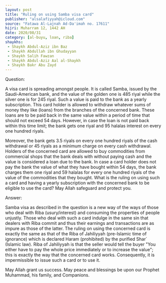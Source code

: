 ```yaml
---
layout: post
title: "Ruling on using Samba visa card"
publisher: "alsalafiyyah@icloud.com"
source: "Fatawa Al-Lajnah Ad-Da'imah no. 17611"
hijri: Muharram 12, 1442 AH
date: 2020/08/31
category: [al-buyu, loan, riba]
shaykhs: 
 - Shaykh Abdul-Aziz ibn Baz
 - Shaykh Abdullah ibn Ghudayyan
 - Shaykh Salih Fawzan
 - Shaykh Abdul-Aziz Aal al-Shaykh
 - Shaykh Bakr Abu Zayd
---
```


Question:

A visa card is spreading amongst people. It is called Samba, issued by the Saudi-American bank, and the value of the golden one is 485 riyal while the silver one is for 245 riyal. Such a value is paid to the bank as a yearly subscription. This card holder is allowed to withdraw whatever sums of money they like (loans) from the branches of the concerned bank. These loans are to be paid back in the same value within a period of time that should not exceed 54 days. However, in case the loan is not paid back within this time limit; the bank gets one riyal and 95 halalas interest on every one hundred riyals. 

Moreover, the bank gets 3.5 riyals on every one hundred riyals of the cash withdrawal or 45 riyals as a minimum charge on every cash withdrawal. Holders of the concerned card are allowed to buy commodities from commercial shops that the bank deals with without paying cash and the value is considered a loan due to the bank. In case a card holder does not pay the bank the value of what they have bought within 54 days, the bank charges them one riyal and 59 halalas for every one hundred riyals of the value of the commodities that they bought. What is the ruling on using such a card and having a yearly subscription with the concerned bank to be eligible to use the card? May Allah safeguard and protect you.

Answer:

Samba visa as described in the question is a new way of the ways of those who deal with Riba (usury/interest) and consuming the properties of people unjustly. Those who deal with such a card indulge in the same sin that dealers with Riba commit and thus their earnings and transactions are as impure as those of the latter. The ruling on using the concerned card is exactly the same as that of the Riba of Jahiliyyah (pre-Islamic time of ignorance) which is declared Haram (prohibited) by the purified Shar` (Islamic law). Riba of Jahiliyyah is that the seller would tell the buyer "You either have to pay the whole price immediately or to increase the value"; this is exactly the way that the concerned card works. Consequently, it is impermissible to issue such a card or to use it.

May Allah grant us success. May peace and blessings be upon our Prophet Muhammad, his family, and Companions.